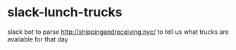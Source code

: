 # slack-lunch-trucks
slack bot to parse http://shippingandreceiving.nyc/ to tell us what trucks are available for that day
